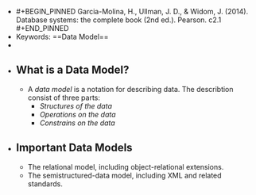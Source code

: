 - #+BEGIN_PINNED
  Garcia-Molina, H., Ullman, J. D., & Widom, J. (2014). Database systems: the complete book (2nd ed.). Pearson. c2.1
  #+END_PINNED
- Keywords: ==Data Model==
-
- ## What is a Data Model?
	- A *data model* is a notation for describing data. The describtion consist of three parts:
		- *Structures of the data*
		- *Operations on the data*
		- *Constrains on the data*
- ## Important Data Models
	- The relational model, including object-relational extensions.
	- The semistructured-data model, including XML and related standards.
